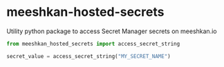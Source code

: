 # meeshkan-hosted-secrets
Utility python package to access Secret Manager secrets on meeshkan.io

```python
from meeshkan_hosted_secrets import access_secret_string

secret_value = access_secret_string("MY_SECRET_NAME")
```
